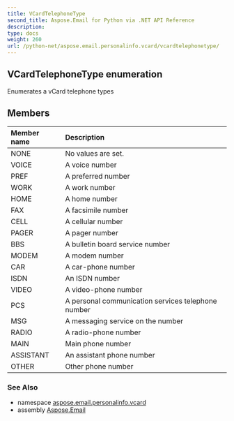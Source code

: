 ```yaml
---
title: VCardTelephoneType
second_title: Aspose.Email for Python via .NET API Reference
description: 
type: docs
weight: 260
url: /python-net/aspose.email.personalinfo.vcard/vcardtelephonetype/
---
```


## VCardTelephoneType enumeration

Enumerates a vCard telephone types

## Members
| Member name | Description |
| :- | :- |
|NONE|No values are set.|
|VOICE|A voice number|
|PREF|A preferred number|
|WORK|A work number|
|HOME|A home number|
|FAX|A facsimile number|
|CELL|A cellular number|
|PAGER|A pager number|
|BBS|A bulletin board service number|
|MODEM|A modem number|
|CAR|A car-phone number|
|ISDN|An ISDN number|
|VIDEO|A video-phone number|
|PCS|A personal communication services telephone number|
|MSG|A messaging service on the number|
|RADIO|A radio-phone number|
|MAIN|Main phone number|
|ASSISTANT|An assistant phone number|
|OTHER|Other phone number|

### See Also

* namespace [aspose.email.personalinfo.vcard](/email/python-net/aspose.email.personalinfo.vcard/)
* assembly [Aspose.Email](/email/python-net/)

